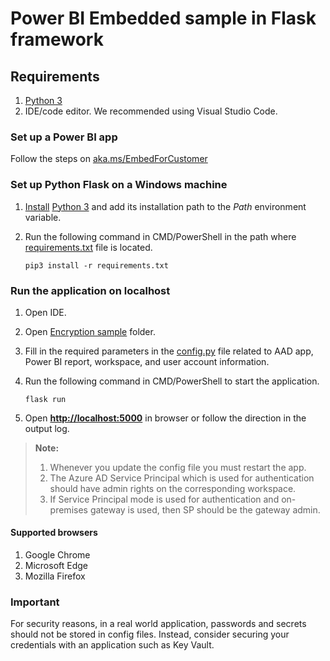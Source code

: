 # Power BI Embedded sample in Flask framework

## Requirements

1. [Python 3](https://www.python.org/downloads/)
2. IDE/code editor. We recommended using Visual Studio Code.

### Set up a Power BI app

Follow the steps on [aka.ms/EmbedForCustomer](https://aka.ms/embedforcustomer)

### Set up Python Flask on a Windows machine

1. [Install](https://docs.python.org/3/using/index.html) [Python 3](https://www.python.org/downloads/) and add its installation path to the *Path* environment variable.

2. Run the following command in CMD/PowerShell in the path where [requirements.txt](./requirements.txt) file is located.

   `pip3 install -r requirements.txt`

### Run the application on localhost

1. Open IDE.
2. Open [Encryption sample](./Encryption%20sample) folder.
3. Fill in the required parameters in the [config.py](./Encryption%20sample/config.py) file related to AAD app, Power BI report, workspace, and user account information.
4. Run the following command in CMD/PowerShell to start the application.

   `flask run`
5. Open **<http://localhost:5000>** in browser or follow the direction in the output log.

> **Note:**
>
> 1. Whenever you update the config file you must restart the app.
> 2. The Azure AD Service Principal which is used for authentication should have admin rights on the corresponding workspace.
> 3. If Service Principal mode is used for authentication and on-premises gateway is used, then SP should be the gateway admin.

#### Supported browsers

1. Google Chrome
2. Microsoft Edge
3. Mozilla Firefox

### Important

For security reasons, in a real world application, passwords and secrets should not be stored in config files. Instead, consider securing your credentials with an application such as Key Vault.
